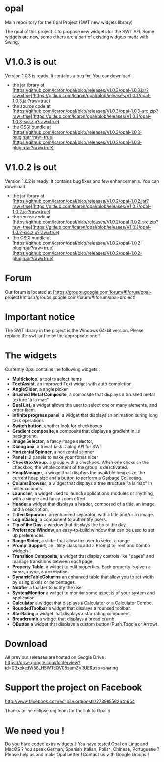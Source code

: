 # opal
Main repository for the Opal Project (SWT new widgets library)

The goal of this project is to propose new widgets for the SWT API.
Some widgets are new, some others are a port of existing widgets made with Swing.

# V1.0.3 is out
Version 1.0.3 is ready. It contains a bug fix. You can download 
* the jar library at [https://github.com/lcaron/opal/blob/releases/V1.0.3/opal-1.0.3.jar?raw=true](https://github.com/lcaron/opal/blob/releases/V1.0.3/opal-1.0.3.jar?raw=true)
* the source code at [https://github.com/lcaron/opal/blob/releases/V1.0.3/opal-1.0.3-src.zip?raw=true](https://github.com/lcaron/opal/blob/releases/V1.0.3/opal-1.0.3-src.zip?raw=true)
* the OSGI bundle at [https://github.com/lcaron/opal/blob/releases/V1.0.3/opal-1.0.3-plugin.jar?raw=true](https://github.com/lcaron/opal/blob/releases/V1.0.3/opal-1.0.3-plugin.jar?raw=true)

# V1.0.2 is out
Version 1.0.2 is ready. It contains bug fixes and few enhancements. You can download 
* the jar library at [https://github.com/lcaron/opal/blob/releases/V1.0.2/opal-1.0.2.jar?raw=true](https://github.com/lcaron/opal/blob/releases/V1.0.2/opal-1.0.2.jar?raw=true)
* the source code at [https://github.com/lcaron/opal/blob/releases/V1.0.2/opal-1.0.2-src.zip?raw=true](https://github.com/lcaron/opal/blob/releases/V1.0.2/opal-1.0.2-src.zip?raw=true)
* the OSGI bundle at [https://github.com/lcaron/opal/blob/releases/V1.0.2/opal-1.0.2-plugin.jar?raw=true](https://github.com/lcaron/opal/blob/releases/V1.0.2/opal-1.0.2-plugin.jar?raw=true)

# Forum 
Our forum is located at [https://groups.google.com/forum/#!forum/opal-project](https://groups.google.com/forum/#!forum/opal-project)

# Important notice
The SWT library in the project is the Windows 64-bit version. Please replace the swt.jar file by the appropriate one !

# The widgets

Currently Opal contains the following widgets :
* __Multichoice__, a tool to select items.
* __TextAssist__, an improved Text widget with auto-completion
* __AngleSlider__, a angle picker
* __Brushed Metal Composite__, a composite that displays a brushed metal texture "à la mac"
* __Dual List__, a widget allows the user to select one or many elements, and order them.
* __Infinite progress panel__, a widget that displays an animation during long task operations
* __Switch button__, another look for checkboxes
* __Gradient composite__, a composite that displays a gradient in its background.
* __Image Selector__, a fancy image selector, 
* __Dialog box__, a trivial Task Dialog API for SWT 
* __Horizontal Spinner__, a horizontal spinner
* __Panels__, 2 panels to make your forms nicer
* __CheckBoxGroup__, a group with a checkbox. When one clicks on the checkbox, the whole content of the group is deactivated.
* __HeapManager__, a widget that displays the available heap size, the current heap size and a button to perform a Garbage Collecting.
* __ColumnBrowser__, a widget that displays a tree structure "a la mac" in miller columns.
* __Launcher__, a widget used to launch applications, modules or anything, with a simple and fancy zoom effect
* __Header__,a widget that displays a header, composed of a title, an image and a description.
* __Titled Separator__, an enhanced separator, with a title and/or an image.
* __LoginDialog__, a component to authentify users.
* __Tip of the Day__, a window that displays the tip of the day.
* __Preference Window__, an easy-to-build window that can be used to set up preferences.
* __Range Slider__, a slider that allow the user to select a range
* __Prompt Support__, an utility class to add a Prompt to Text and Combo widgets !
* __Transition Composite__, a widget that display controls like "pages" and manage transitions between each page.
* __Property Table__, a widget to edit properties. Each property is given a name, a type, a description.
* __DynamicTableColumns__ an enhanced table that allow you to set width by using pixels or percentages.
* __Notifier__ a toaster to notify the user
* __SystemMonitor__ a widget to monitor some aspects of your system and application.
* __Calculator__ a widget that displays a Calculator or a Calculator Combo.
* __RoundedToolbar__ a widget that displays a rounded toolbar.
* __StarRating__ a widget that displays a star rating component.
* __Breadcrumb__ a widget that displays a bread crumb.
* __OButton__ a widget that displays a custom button (Push,Toggle or Arrow).


# Download
All previous releases are hosted on Google Drive : https://drive.google.com/folderview?id=0BxckedW58_H5WTdQV05samZVRUE&usp=sharing


# Support the project on Facebook

http://www.facebook.com/eclipse.org/posts/273985562641654

Thanks to the eclipse.org team for the link to Opal :)

# We need you !

Do you have coded extra widgets ? You have tested Opal on Linux and MacOS ? You speak German, Spanish, Italian, Polish, Chinese, Portuguese ? Please help us and make Opal better ! Contact us with Google Groups !
